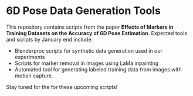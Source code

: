 # 6D Pose Data Generation Tools

This repository contains scripts from the paper **Effects of Markers in Training Datasets on the Accuracy of 6D Pose Estimation**.
Expected tools and scripts by January end include:

- Blenderproc scripts for synthetic data generation used in our experiments
- Scripts for marker removal in images using LaMa inpainting
- Automated tool for generating labeled training data from images with motion capture.

Stay tuned for the for these upcoming scripts!




